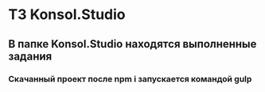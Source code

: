 # ТЗ Konsol.Studio

## В папке Konsol.Studio находятся выполненные задания

### Скачанный проект после npm i запускается командой gulp
